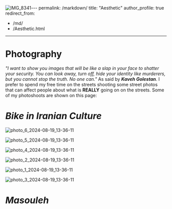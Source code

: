 ![IMG_8341](https://github.com/user-attachments/assets/5052284d-370b-4bce-898d-3487d36b4331)---
permalink: /markdown/
title: "Aesthetic"
author_profile: true
redirect_from: 
  - /md/
  - /Aesthetic.html
---

Photography
==

_"I want to show you images that will be like a slap in your face to shatter your security. You can look away, turn off, hide your identity like murderers, but you cannot stop the truth. No one can."_ As said by _**Kaveh Golestan**_. I prefer to spend my free time on the streets shooting some street photos that can affect people about what is **REALLY** going on on the streets. Some of my photoshoots are shown on this page:


_Bike in Iranian Culture_
==
![photo_6_2024-08-19_13-36-11](https://github.com/user-attachments/assets/10e314df-3aa0-48f7-b741-050fce30c12b)

![photo_5_2024-08-19_13-36-11](https://github.com/user-attachments/assets/81750534-4127-4c92-9abe-efe928810442)

![photo_4_2024-08-19_13-36-11](https://github.com/user-attachments/assets/557cc09b-6cf2-4874-b524-5d0710092234)

![photo_2_2024-08-19_13-36-11](https://github.com/user-attachments/assets/f31d773c-4334-4099-90a8-577bdcebbd0b)

![photo_1_2024-08-19_13-36-11](https://github.com/user-attachments/assets/8a324dd0-c095-4dd5-b472-db58ce56d40d)

![photo_3_2024-08-19_13-36-11](https://github.com/user-attachments/assets/4e3abf55-9ee7-4655-bbfd-621a6966814f)



_Masouleh_
==





